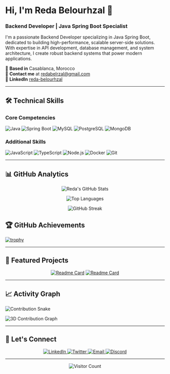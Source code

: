 # **Hi, I'm Reda Belourhzal** 👋
### **Backend Developer | Java Spring Boot Specialist**

I'm a passionate Backend Developer specializing in Java Spring Boot, dedicated to building high-performance, scalable server-side solutions. With expertise in API development, database management, and system architecture, I create robust backend systems that power modern applications.

📍 **Based in** Casablanca, Morocco  
📧 **Contact me** at [redabelrzal@gmail.com](mailto:redabelrzal@gmail.com)  
💼 **LinkedIn** [reda-belourhzal](https://www.linkedin.com/in/reda-belourhzal)

---

## 🛠️ **Technical Skills**

### **Core Competencies**
<p align="left">
  <img src="https://img.shields.io/badge/Java-ED8B00?style=for-the-badge&logo=openjdk&logoColor=white" alt="Java">
  <img src="https://img.shields.io/badge/Spring_Boot-6DB33F?style=for-the-badge&logo=spring&logoColor=white" alt="Spring Boot">
  <img src="https://img.shields.io/badge/MySQL-4479A1?style=for-the-badge&logo=mysql&logoColor=white" alt="MySQL">
  <img src="https://img.shields.io/badge/PostgreSQL-316192?style=for-the-badge&logo=postgresql&logoColor=white" alt="PostgreSQL">
  <img src="https://img.shields.io/badge/MongoDB-47A248?style=for-the-badge&logo=mongodb&logoColor=white" alt="MongoDB">
</p>

### **Additional Skills**
<p align="left">
  <img src="https://img.shields.io/badge/JavaScript-F7DF1E?style=for-the-badge&logo=javascript&logoColor=black" alt="JavaScript">
  <img src="https://img.shields.io/badge/TypeScript-3178C6?style=for-the-badge&logo=typescript&logoColor=white" alt="TypeScript">
  <img src="https://img.shields.io/badge/Node.js-339933?style=for-the-badge&logo=nodedotjs&logoColor=white" alt="Node.js">
  <img src="https://img.shields.io/badge/Docker-2496ED?style=for-the-badge&logo=docker&logoColor=white" alt="Docker">
  <img src="https://img.shields.io/badge/Git-F05032?style=for-the-badge&logo=git&logoColor=white" alt="Git">
</p>

---

## 📊 **GitHub Analytics**

<div align="center">
  
  ![Reda's GitHub Stats](https://github-readme-stats.vercel.app/api?username=RedaBelourhzal&show_icons=true&count_private=true&include_all_commits=true&theme=radical&hide_border=true&bg_color=45,3a1c71,d76d77,ffaf7b&title_color=fff&text_color=fff&icon_color=fff)
  
  ![Top Languages](https://github-readme-stats.vercel.app/api/top-langs/?username=RedaBelourhzal&layout=compact&langs_count=8&theme=radical&hide_border=true&bg_color=45,3a1c71,d76d77,ffaf7b&title_color=fff&text_color=fff)
  
  ![GitHub Streak](https://streak-stats.demolab.com/?user=RedaBelourhzal&theme=radical&hide_border=true&background=45%2C3a1c71%2Cd76d77%2Cffaf7b&stroke=fff&ring=fff&fire=fff&currStreakNum=fff&sideNums=fff&currStreakLabel=fff&sideLabels=fff&dates=fff)
  
</div>

## 🏆 **GitHub Achievements**

[![trophy](https://github-profile-trophy.vercel.app/?username=RedaBelourhzal&theme=onedark&row=2&column=4&margin-w=15&margin-h=15&no-bg=true)](https://github.com/ryo-ma/github-profile-trophy)

---

## 🌟 **Featured Projects**

<div align="center">
  
  [![Readme Card](https://github-readme-stats.vercel.app/api/pin/?username=RedaBelourhzal&repo=your-repo-1&theme=radical)](https://github.com/RedaBelourhzal/your-repo-1)
  [![Readme Card](https://github-readme-stats.vercel.app/api/pin/?username=RedaBelourhzal&repo=your-repo-2&theme=radical)](https://github.com/RedaBelourhzal/your-repo-2)
  
</div>

---

## 📈 **Activity Graph**

![Contribution Snake](https://github.com/RedaBelourhzal/RedaBelourhzal/blob/output/github-contribution-grid-snake.svg)

![3D Contribution Graph](https://github-readme-3d-profile.vercel.app/profile?username=RedaBelourhzal&theme=github)

---

## 🤝 **Let's Connect**

<p align="center">
  <a href="https://www.linkedin.com/in/reda-belourhzal" target="_blank">
    <img src="https://img.shields.io/badge/LinkedIn-0077B5?style=for-the-badge&logo=linkedin&logoColor=white" alt="LinkedIn">
  </a>
  <a href="https://twitter.com/RedaBelourhzal" target="_blank">
    <img src="https://img.shields.io/badge/Twitter-1DA1F2?style=for-the-badge&logo=twitter&logoColor=white" alt="Twitter">
  </a>
  <a href="mailto:redabelrzal@gmail.com" target="_blank">
    <img src="https://img.shields.io/badge/Gmail-D14836?style=for-the-badge&logo=gmail&logoColor=white" alt="Email">
  </a>
  <a href="https://discord.com/users/kirmizia" target="_blank">
    <img src="https://img.shields.io/badge/Discord-5865F2?style=for-the-badge&logo=discord&logoColor=white" alt="Discord">
  </a>
</p>

---

<div align="center">
  
  ![Visitor Count](https://komarev.com/ghpvc/?username=RedaBelourhzal&color=blueviolet&style=flat-square)
  
</div>
